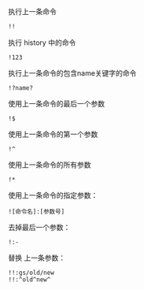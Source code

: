 执行上一条命令

```bash
!!
```

执行 history 中的命令

```
!123
```

执行上一条命令的包含name关键字的命令

```
!?name?
```

使用上一条命令的最后一个参数

```
!$
```

使用上一条命令的第一个参数

```
!^
```

使用上一条命令的所有参数

```
!*
```

使用上一条命令的指定参数：

```
![命令名]:[参数号]
```

去掉最后一个参数：

```
!:-
```

替换 上一条参数：

```
!!:gs/old/new
!!:^old^new^
```





